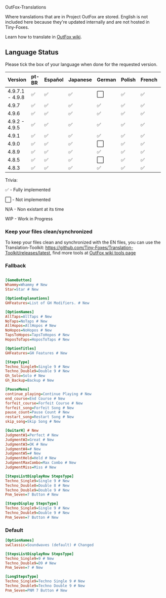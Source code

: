 OutFox-Translations

Where translations that are in Project OutFox are stored. English is not included here because they're updated internally and are not hosted in Tiny-Foxes.

Learn how to translate in [OutFox wiki](https://outfox.wiki/#/translation).
## Language Status

Please tick the box of your language when done for the requested version.

Version | pt-BR | Español | Japanese | German | Polish | French | Italian | Hebrew | Slovak | Czech
:------------ | :------------- | :------------- | :------------- | :------------- | :------------- | :------------- | :------------- | :------------- | :------------- | :-------------
4.9.7.1 - 4.9.8 | ✅ | ✅ | ✅ | ⬜️ | ✅ | ✅ | ⬜️ | ✅ | ⬜️  | ⬜️
4.9.7 | ✅ | ✅ | ✅ | ✅ | ✅ | ✅ | WIP | ✅ | WIP  | WIP
4.9.6 | ✅ | ✅ | ✅ | ✅ | ✅ | ✅ | N/A | ✅ | N/A | N/A
4.9.2 - 4.9.5 | ✅ | ✅ | ✅ | ✅ | ✅ | ✅ | N/A | ✅ | N/A | N/A
4.9.1 | ✅ | ✅ | ✅ | ✅| ✅| ✅| N/A | ✅ | N/A | N/A
4.9.0 | ✅ | ✅ | ✅ | ⬜️| ✅| ✅| N/A | N/A | N/A | N/A
4.8.9 | ✅ | ✅ | ✅ | ✅| ✅| ✅| N/A | N/A | N/A | N/A
4.8.5 | ✅ | ✅ | ✅ | ⬜️| ✅| ✅| N/A | N/A | N/A | N/A
4.8.3 | ✅ | ✅ | ✅ | ✅| ✅| ✅| N/A | N/A | N/A | N/A

Trivia: 

✅ - Fully implemented

⬜️ - Not implemented

N/A - Non existant at its time

WIP - Work in Progress
<!--- This is a comment that won't appear in the read me, here are the emojis that you can add to tell if your language is done or not. Done: ✅ Not Done: ⬜️ Non applicable: N/A Work in Progress: WIP--->

### Keep your files clean/synchronized 

To keep your files clean and synchronized with the EN files, you can use the Translation-Toolkit: https://github.com/Tiny-Foxes/Translation-Toolkit/releases/latest, find more tools at [OutFox wiki tools page](https://outfox.wiki/#/translation?id=tools-and-practices)

### Fallback

```Ini

[GameButton]
Whammy=Whammy # New
Star=Star # New

[OptionExplanations]
GHFeatures=List of GH Modifiers. # New

[OptionNames]
AllTaps=AllTaps # New
NoTaps=NoTaps # New
AllHopos=AllHopos # New
NoHopos=NoHopos # New
TapsToHopos=TapsToHopos # New
HoposToTaps=HoposToTaps # New

[OptionTitles]
GHFeatures=GH Features # New

[StepsType]
Techno_Single9=Single 9 # New
Techno_Double9=Double 9 # New
Gh_Solo=Solo # New
Gh_Backup=Backup # New

[PauseMenu]
continue_playing=Continue Playing # New
end_course=End Course # New
forfeit_course=Forfeit Course # New
forfeit_song=Forfeit Song # New
pause_count=Pause Count # New
restart_song=Restart Song # New
skip_song=Skip Song # New

[GuitarH] # New
JudgmentW1=Perfect # New
JudgmentW2=Great # New
JudgmentW3=OK # New
JudgmentW4=# New
JudgmentW5=# New
JudgmentHeld=Held # New
JudgmentMaxCombo=Max Combo # New
JudgmentMiss=Miss # New

[StepsListDisplayRow StepsType]
Techno_Single9=Single 9 # New
Techno_Double8=Double 8 # New
Techno_Double9=Double 9 # New
Pnm_Seven=7 Button # New

[StepsDisplay StepsType]
Techno_Single9=Single 9 # New
Techno_Double9=Double 9 # New
Pnm_Seven=7 Button # New
```

### Default

```Ini
[OptionNames]
swClassic=Soundwaves (default) # Changed

[StepsListDisplayRow StepsType]
Techno_Single9=9 # New
Techno_Double9=D9 # New
Pnm_Seven=7 # New

[LongStepsType]
Techno_Single9=Techno Single 9 # New
Techno_Double9=Techno Double 9 # New
Pnm_Seven=PNM 7 Button # New
```

